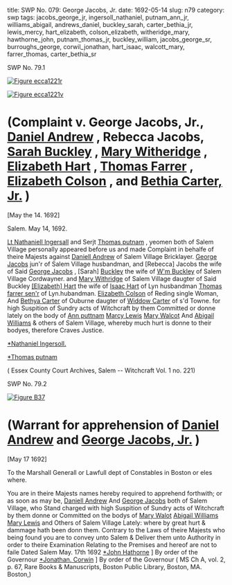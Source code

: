 title: SWP No. 079: George Jacobs, Jr.
date: 1692-05-14
slug: n79
category: swp
tags: jacobs_george_jr, ingersoll_nathaniel, putnam_ann_jr, williams_abigail, andrews_daniel, buckley_sarah, carter_bethia_jr, lewis_mercy, hart_elizabeth, colson_elizabeth, witheridge_mary, hawthorne_john, putnam_thomas_jr, buckley_william, jacobs_george_sr, burroughs_george, corwil_jonathan, hart_isaac, walcott_mary, farrer_thomas, carter_bethia_sr




<div markdown class="doc" id="n79.1">

<div class="doc_id">SWP No. 79.1</div>



<span markdown class="figure">[![Figure ecca1221r](archives/ecca/thumb/ecca1221r.jpg)](archives/ecca/large/ecca1221r.jpg)</span>



<span markdown class="figure">[![Figure ecca1221v](archives/ecca/thumb/ecca1221v.jpg)](archives/ecca/large/ecca1221v.jpg)</span>


# (Complaint v. George Jacobs, Jr., [Daniel Andrew](/tag/andrews_daniel.html) , Rebecca Jacobs, [Sarah Buckley](/tag/buckley_sarah.html) , [Mary Witheridge](/tag/witheridge_mary.html) , [Elizabeth Hart](/tag/hart_elizabeth.html) , [Thomas Farrer](/tag/farrer_thomas.html) , [Elizabeth Colson](/tag/colson_elizabeth.html) , and [Bethia Carter, Jr.](/tag/carter_bethia_jr.html) )

[May the 14. 1692]

Salem.  May 14, 1692. 

[Lt Nathaniell Ingersall](/tag/ingersoll_nathaniel.html) and Serjt [Thomas putnam](/tag/putnam_thomas_jr.html) , yeomen both of Salem Village personally appeared before us and made Complaint in behalfe of theire Majests against [Daniell Andrew](/tag/andrews_daniel.html) of Salem Village Bricklayer. [George Jacobs](/tag/jacobs_george_sr.html) jun'r of Salem Village husbandman, and [Rebecca] Jacobs  the wife of Said [George Jacobs](/tag/jacobs_george_jr.html) , [Sarah] [Buckley](/tag/buckley_sarah.html) the wife of [W'm Buckley](/tag/buckley_william.html) of Salem Village Cordwayner. and [Mary Withridge](/tag/witheridge_mary.html) of Salem Village daugter of Said Buckley [[Elizabeth] Hart](/tag/hart_elizabeth.html) the wife of [Isaac Hart](/tag/hart_isaac.html) of Lyn husbandman [Thomas farrer sen'r](/tag/farrer_thomas.html) of Lyn.hubandman. [Elizabeth Colson](/tag/colson_elizabeth.html) of Reding single Woman, And [Bethya Carter](/tag/carter_bethia_jr.html) of Ouburne daugter of [Widdow Carter](/tag/carter_bethia_sr.html) of s'd Towne. for high Suspition of Sundry acts of Witchcraft by them Committed or donne lately on the body of [Ann puttnam](/tag/putnam_ann_jr.html) [Marcy Lewis](/tag/lewis_mercy.html) [Mary Walcot](/tag/walcott_mary.html) And [Abigail Williams](/tag/williams_abigail.html) & others of Salem Village, whereby much hurt is donne to their bodyes, therefore Craves Justice.

[*Nathaniel Ingersoll.](/tag/ingersoll_nathaniel.html)

[*Thomas putnam](/tag/putnam_thomas_jr.html)

( Essex County Court Archives, Salem -- Witchcraft Vol. 1 no. 221)


</div>



<div markdown class="doc" id="n79.2">

<div class="doc_id">SWP No. 79.2</div>



<span markdown class="figure">[![Figure B37](archives/BPL/gifs/B37.gif)](archives/BPL/LARGE/B37.jpg)</span>


# (Warrant for apprehension of [Daniel Andrew](/tag/andrews_daniel.html) and [George Jacobs, Jr.](/tag/jacobs_george_jr.html) )

[May 17 1692]

To the Marshall Generall or Lawfull dept of Constables in Boston or eles where. 

You are in theire Majests names hereby required to apprehend forthwith; or as soon as may be, [Daniell Andrew](/tag/andrews_daniel.html) And [George Jacobs](/tag/jacobs_george_jr.html) both of Salem Village, who Stand charged with high Suspition of Sundry acts of Witchcraft by them donne or Committed on the bodys of [Mary Walot](/tag/walcott_mary.html) [Abigail Williams](/tag/williams_abigail.html) [Mary Lewis](/tag/lewis_mercy.html) and Others of Salem Village Lately: where by great hurt & dammage hath been donn them. Contrary to the Laws of theire Majests who being found you are to convey unto Salem & Deliver them unto Authority in order to theire Examination Relating to the Premises and hereof are not to faile
Dated Salem  May. 17th 1692  [*John Hathorne](/tag/hawthorne_john.html) ] By order of the Governour [*Jonathan. Corwin](/tag/corwil_jonathan.html) ] By order of the Governour ( MS Ch A, vol. 2, p. 67, Rare Books & Manuscripts, Boston Public Library, Boston, MA. Boston,)

</div>

